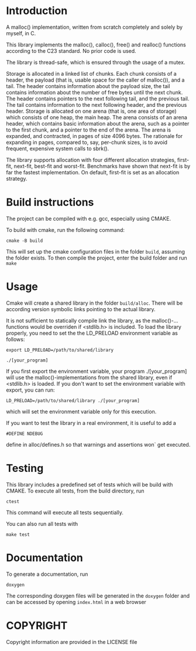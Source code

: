   # Introduction

A malloc() implementation, written from scratch completely and solely by myself, in C.

This library implements the malloc(), calloc(), free() and realloc() functions according to the C23 standard. No prior code is used.

The library is thread-safe, which is ensured through the usage of a mutex.

Storage is allocated in a linked list of chunks. Each chunk consists of a header, the payload (that is, usable space for the caller of malloc()), and a tail. The header contains information about the payload size, the tail contains information about the number of free bytes until the next chunk.
The header contains pointers to the next following tail, and the previous tail. The tail contains information to the next following header, and the previous header.
Storage is allocated on one arena (that is, one area of storage) which consists of one heap, the main heap. The arena consists of an arena header, which contains basic information about the arena, such as a pointer to the first chunk, and a pointer to the end of the arena.
The arena is expanded, and contracted, in pages of size 4096 bytes. The rationale for expanding in pages, compared to, say, per-chunk sizes, is to avoid frequent, expensive system calls to sbrk().

The library supports allocation with four different allocation strategies, first-fit, next-fit, best-fit and worst-fit. Benchmarks have shown that next-fit is by far the fastest implementation. On default, first-fit is set as an allocation strategy.

# Build instructions

The project can be compiled with e.g. gcc, especially using CMAKE.

To build with cmake, run the following command:
```
cmake -B build
```
This will set up the cmake configuration files in the folder `build`, assuming the folder exists. To then compile the project, enter the build folder and run `make`

# Usage

Cmake will create a shared library in the folder `build/alloc`. There will be according version symbolic links pointing to the actual library.

It is not sufficient to statically compile link the library, as the malloc()-... functions would be overriden if <stdlib.h> is included. To load the library properly, you need to set the the LD_PRELOAD environment variable as follows:
```
export LD_PRELOAD=/path/to/shared/library

./[your_program]
```
If you first export the environment variable, your program ./[your_program] will use the malloc()-implementations from the shared library, even if <stdlib.h> is loaded. If you don't want to set the environment variable with export, you can run:
```
LD_PRELOAD=/path/to/shared/library ./[your_program]
```
which will set the environment variable only for this execution.

If you want to test the library in a real environment, it is useful to add a
```
#DEFINE NDEBUG
```
define in alloc/defines.h so that warnings and assertions won` get executed.

# Testing

This library includes a predefined set of tests which will be build with CMAKE. To execute all tests, from the build directory, run
```
ctest
```
This command will execute all tests sequentially.

You can also run all tests with
```
make test
```
# Documentation

To generate a documentation, run
```
doxygen
```
The corresponding doxygen files will be generated in the `doxygen` folder and can be accessed by opening `index.html` in a web browser

# COPYRIGHT

Copyright information are provided in the LICENSE file



